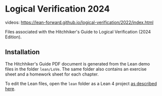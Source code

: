 # Logical Verification 2024

videos:
https://lean-forward.github.io/logical-verification/2022/index.html

Files associated with the Hitchhiker's Guide to Logical Verification (2024 Edition).


## Installation

The Hitchhiker's Guide PDF document is generated from the Lean demo files in
the folder `lean/LoVe`. The same folder also contains an exercise sheet and a
homework sheet for each chapter.

To edit the Lean files, open the `lean` folder as a Lean 4 project [as described
here](https://leanprover-community.github.io/install/project.html#working-on-an-existing-project).
